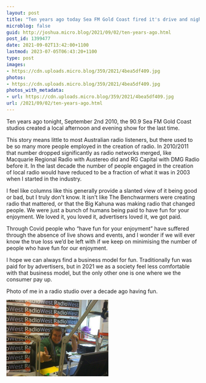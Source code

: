 ```yaml
---
layout: post
title: "Ten years ago today Sea FM Gold Coast fired it's drive and night radio shows"
microblog: false
guid: http://joshua.micro.blog/2021/09/02/ten-years-ago.html
post_id: 1399477
date: 2021-09-02T13:42:00+1100
lastmod: 2023-07-05T06:43:20+1100
type: post
images:
- https://cdn.uploads.micro.blog/359/2021/4bea5df409.jpg
photos:
- https://cdn.uploads.micro.blog/359/2021/4bea5df409.jpg
photos_with_metadata:
- url: https://cdn.uploads.micro.blog/359/2021/4bea5df409.jpg
url: /2021/09/02/ten-years-ago.html
---
```

Ten years ago tonight, September 2nd 2010, the 90.9 Sea FM Gold Coast studios created a local afternoon and evening show for the last time.

This story means little to most Australian radio listeners, but there used to be so many more people employed in the creation of radio. In 2010/2011 that number dropped significantly as radio networks merged, like Macquarie Regional Radio with Austereo did and RG Capital with DMG Radio before it. In the last decade the number of people engaged in the creation of local radio would have reduced to be a fraction of what it was in 2003 when I started in the industry.

I feel like columns like this generally provide a slanted view of it being good or bad, but I truly don't know. It isn't like The Benchwarmers were creating radio that mattered, or that the Big Kahuna was making radio that changed people. We were just a bunch of humans being paid to have fun for your enjoyment. We loved it, you loved it, advertisers loved it, we got paid.

Through Covid people who “have fun for your enjoyment” have suffered through the absence of live shows and events, and I wonder if we will ever know the true loss we’d be left with if we keep on minimising the number of people who have fun for our enjoyment.

I hope we can always find a business model for fun. Traditionally fun was paid for by advertisers, but in 2021 we as a society feel less comfortable with that business model, but the only other one is one where we the consumer pay up.

Photo of me in a radio studio over a decade ago having fun.

<img src="uploads/2021/4bea5df409.jpg" width="266" height="200" alt="" />
